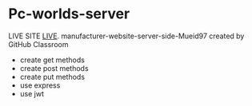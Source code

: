 # Pc-worlds-server
LIVE SITE [LIVE](https://whispering-hamlet-31153.herokuapp.com/).
manufacturer-website-server-side-Mueid97 created by GitHub Classroom
- create get methods
- create post methods
- create put methods
- use express
- use jwt
